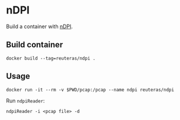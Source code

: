 # nDPI

Build a container with [nDPI](https://github.com/ntop/nDPI).

## Build container

```
docker build --tag=reuteras/ndpi .
```

## Usage

```
docker run -it --rm -v $PWD/pcap:/pcap --name ndpi reuteras/ndpi
```

Run `ndpiReader`:

```
ndpiReader -i <pcap file> -d
```

